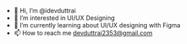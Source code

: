 - 👋 Hi, I’m @idevduttrai
- 👀 I’m interested in UI/UX Designing
- 🌱 I’m currently learning about UI/UX designing with Figma
- 📫 How to reach me devduttrai2353@gmail.com
